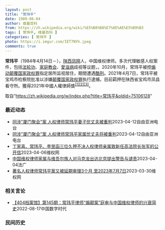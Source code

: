 ```yaml
---
layout: post
title: "常玮平"
date: 1989-06-04
author: 维基百科
from: https://zh.wikipedia.org/wiki/%E5%B8%B8%E7%8E%AE%E5%B9%B3
tags: [ 常玮平, 维基百科 ]
categories: [ 常玮平 ]
photo: https://i.imgur.com/IET7NYh.jpeg
comments: true
---
```

<div class="mw-parser-output">
<p><b>常玮平</b>（1984年4月14日<span class="useeditintro" title="Template:BLP editintro">－</span>），<a href="/wiki/%E9%99%95%E8%A5%BF" class="mw-redirect" title="陕西">陕西</a><a href="/wiki/%E5%87%A4%E7%BF%94" class="mw-redirect" title="凤翔">凤翔</a>人，中国维权律师。多次代理敏感人权案件，包括<a href="/wiki/%E6%B3%95%E8%BD%AE%E5%8A%9F" title="法轮功">法轮功</a>、<a href="/wiki/%E5%AE%B6%E5%BA%AD%E6%95%99%E4%BC%9A" class="mw-redirect" title="家庭教会">家庭教会</a>、<a href="/wiki/%E6%84%9B%E6%BB%8B%E7%97%85" class="mw-redirect" title="愛滋病">愛滋病</a>歧视等议题，。2020年10月，常玮平被控<a href="/wiki/%E7%85%BD%E5%8A%A8%E9%A2%A0%E8%A6%86%E5%9B%BD%E5%AE%B6%E6%94%BF%E6%9D%83%E7%BD%AA" title="煽动颠覆国家政权罪">煽动颠覆国家政权罪</a>指定居所监视居住，期間遭遇<a href="/wiki/%E9%85%B7%E5%88%91" title="酷刑">酷刑</a>。2021年4月7日，常玮平被宝鸡市检察院批准以涉嫌<a href="/wiki/%E9%A2%A0%E8%A6%86%E5%9B%BD%E5%AE%B6%E6%94%BF%E6%9D%83%E7%BD%AA" title="颠覆国家政权罪">颠覆国家政权罪</a>执行逮捕，目前羁押在陕西省宝鸡市凤县看守所。獲得2021年中國人權律師獎<sup id="cite_ref-1" class="reference"><a href="#cite_note-1">[1]</a></sup><sup id="cite_ref-2" class="reference"><a href="#cite_note-2">[2]</a></sup><sup id="cite_ref-3" class="reference"><a href="#cite_note-3">[3]</a></sup>。
</p>
</div><!--esi <esi:include src="/esitest-fa8a495983347898/content" /> --><noscript><img src="//zh.wikipedia.org/wiki/Special:CentralAutoLogin/start?type=1x1" alt="" title="" width="1" height="1" style="border: none; position: absolute;"></noscript>
<div class="printfooter" data-nosnippet="">取自“<a dir="ltr" href="https://zh.wikipedia.org/w/index.php?title=常玮平&amp;oldid=75106128">https://zh.wikipedia.org/w/index.php?title=常玮平&amp;oldid=75106128</a>”</div><div id="recent-news"><h3>最近动态</h3><ul><li><a href="https://nodebe4.github.io/waimei/2023-04-12/%E5%90%8C%E6%B6%89-%E5%8E%A6%E9%97%A8%E8%81%9A%E4%BC%9A-%E6%A1%88-%E4%BA%BA%E6%9D%83%E5%BE%8B%E5%B8%88%E5%B8%B8%E7%8E%AE%E5%B9%B3%E5%A6%BB%E5%AD%90%E5%BF%A7%E4%B8%88%E5%A4%AB%E8%A2%AB%E9%87%8D%E5%88%A4" title="同涉”厦门聚会”案 人权律师常玮平妻子忧丈夫被重判—— 常玮平太太陈紫娟（右二）表示，案件再延迟开庭与当局怕引起国际关注有关。图为3月底她代丈夫出席&quot;德法人权奖&quot;颁奖礼。 受...">同涉"厦门聚会"案 人权律师常玮平妻子忧丈夫被重判</a><time>2023-04-12</time><a class="tag">自由亚洲电台</a></li>
<li><a href="https://nodebe4.github.io/waimei/2023-04-12/%E5%90%8C%E6%B6%89-%E5%8E%A6%E9%97%A8%E8%81%9A%E4%BC%9A-%E6%A1%88-%E4%BA%BA%E6%9D%83%E5%BE%8B%E5%B8%88%E5%B8%B8%E7%8E%AE%E5%B9%B3%E5%AE%B6%E5%B1%9E%E5%BF%A7%E4%B8%88%E5%A4%AB%E5%B0%86%E8%A2%AB%E9%87%8D%E5%88%A4" title="同涉”厦门聚会”案 人权律师常玮平家属忧丈夫将被重判——null 因出席&quot;厦门聚会&quot;被关押多时的中国维权律师常玮平，案件在去年开庭后，一再被拖延宣判，常玮平太太陈紫娟估计，许...">同涉"厦门聚会"案 人权律师常玮平家属忧丈夫将被重判</a><time>2023-04-12</time><a class="tag">自由亚洲电台</a></li>
<li><a href="https://nodebe4.github.io/waimei/2023-04-06/%E4%B8%81%E5%AE%B6%E5%96%9C-%E5%B8%B8%E7%8E%AE%E5%B9%B3-%E6%9D%8E%E6%98%B1%E5%87%BD%E4%B8%89%E4%BD%8D%E4%B9%85%E6%8A%BC%E4%B8%8D%E5%86%B3%E4%BA%BA%E6%9D%83%E5%BE%8B%E5%B8%88%E4%BA%B2%E5%B1%9E%E8%87%B4%E6%96%B0%E4%BB%BB%E9%AB%98%E6%B3%95%E9%99%A2%E9%95%BF%E5%BC%A0%E5%86%9B%E7%9A%84%E5%85%AC%E5%BC%80%E4%BF%A1" title="丁家喜、常玮平、李昱函三位久押不决人权律师亲属致新任高法院长张军的公开信—— 中华人民共和国最高人民法院张军院长： 我们是中国在押人员，曾经都是执业律师的丁家喜、常玮平、李昱函的亲属，在你新任高...">丁家喜、常玮平、李昱函三位久押不决人权律师亲属致新任高法院长张军的公开信</a><time>2023-04-06</time><a class="tag">维权网</a></li>
<li><a href="https://nodebe4.github.io/waimei/2023-04-04/%E4%B8%AD%E5%9B%BD%E7%BB%B4%E6%9D%83%E5%BE%8B%E5%B8%88%E5%AE%B6%E5%B1%9E%E4%B8%8E%E7%BB%B4%E5%90%BE%E5%B0%94%E6%97%8F%E4%BA%BA%E5%AF%B9%E9%A9%AC%E5%85%8B%E9%BE%99%E5%87%BA%E8%AE%BF%E5%8C%97%E4%BA%AC%E6%8F%90%E5%87%BA%E8%AD%A6%E5%91%8A%E4%B8%8E%E8%B0%B4%E8%B4%A3" title="中国维权律师家属与维吾尔族人对马克龙出访北京提出警告与谴责—— 04/04/2023 - 15:41 法德人权奖获得者常玮平的妻子陈紫鹃警告马克龙： “与独裁者的每次握手，是对受害者的再一次伤害...">中国维权律师家属与维吾尔族人对马克龙出访北京提出警告与谴责</a><time>2023-04-04</time><a class="tag">法广</a></li>
<li><a href="https://nodebe4.github.io/waimei/2023-03-30/%E8%91%97%E5%90%8D%E4%BA%BA%E6%9D%83%E5%BE%8B%E5%B8%88%E5%B8%B8%E7%8E%AE%E5%B9%B3%E6%A1%88%E5%8F%88%E8%A2%AB%E5%BB%B6%E6%9C%9F%E5%AE%A1%E7%90%863%E4%B8%AA%E6%9C%88-%E8%87%B32023%E5%B9%B47%E6%9C%887%E6%97%A5" title="著名人权律师常玮平案又被延期审理3个月 至2023年7月7日—— （维权网信息中心报道）2023年3月30日，本网获悉：著名人权律师常玮平案又被延期审理3个月至2023年7月7日。 常玮平妻子陈...">著名人权律师常玮平案又被延期审理3个月 至2023年7月7日</a><time>2023-03-30</time><a class="tag">维权网</a></li>
</ul></div><div id="open-opinion"><h3>相关言论</h3><ul><li><a href="https://nodebe4.github.io/opinion/2022-08-17/404%E6%A1%A3%E6%A1%88%E9%A6%86-%E7%AC%AC145%E6%9C%9F-%E5%B8%B8%E7%8E%AE%E5%B9%B3%E5%BE%8B%E5%B8%88-%E7%85%BD%E9%A2%A0%E6%A1%88-%E5%BA%AD%E5%AE%A1%E4%B8%8E%E4%B8%AD%E5%9B%BD%E7%BB%B4%E6%9D%83%E5%BE%8B%E5%B8%88%E7%9A%84%E5%85%B4%E8%A1%B0%E7%AE%80%E5%8F%B2/" title="中国数字时代">【404档案馆】第145期：常玮平律师“煽颠案”庭审与中国维权律师的兴衰简史</a><time>2022-08-17</time><a class="tag">中国数字时代</a></li>
</ul></div><div id="mjls-record"><h3>民间历史</h3><ul></ul></div>